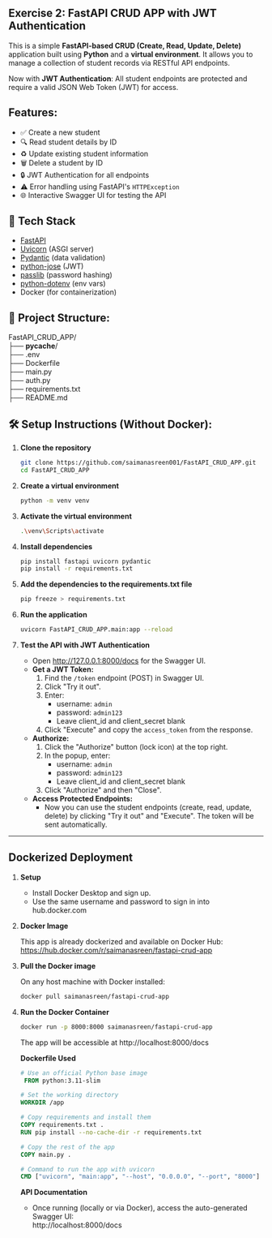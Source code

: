 ## Exercise 2: FastAPI CRUD APP with JWT Authentication
This is a simple **FastAPI-based CRUD (Create, Read, Update, Delete)** application built using **Python** and a **virtual environment**. It allows you to manage a collection of student records via RESTful API endpoints.

Now with **JWT Authentication**: All student endpoints are protected and require a valid JSON Web Token (JWT) for access.

## Features:
- ✅ Create a new student
- 🔍 Read student details by ID
- ♻️ Update existing student information
- 🗑️ Delete a student by ID
- 🔒 JWT Authentication for all endpoints
- ⚠️ Error handling using FastAPI's `HTTPException`
- 🌐 Interactive Swagger UI for testing the API

## 🧰 Tech Stack

- [FastAPI](https://fastapi.tiangolo.com/)
- [Uvicorn](https://www.uvicorn.org/) (ASGI server)
- [Pydantic](https://docs.pydantic.dev/) (data validation)
- [python-jose](https://python-jose.readthedocs.io/en/latest/) (JWT)
- [passlib](https://passlib.readthedocs.io/en/stable/) (password hashing)
- [python-dotenv](https://pypi.org/project/python-dotenv/) (env vars)
- Docker (for containerization)

## 📁 Project Structure:

FastAPI_CRUD_APP/<br>
 ├── __pycache__/          <br>
 ├── .env                  <br>
 ├── Dockerfile            <br>
 ├── main.py               <br>
 ├── auth.py               <br>
 ├── requirements.txt      <br>
 ├── README.md

## 🛠️ Setup Instructions (Without Docker):
1. **Clone the repository**  
   ```bash
   git clone https://github.com/saimanasreen001/FastAPI_CRUD_APP.git
   cd FastAPI_CRUD_APP
   ```

2. **Create a virtual environment**
   ```bash
   python -m venv venv
   ```

3. **Activate the virtual environment**
   ```bash
   .\venv\Scripts\activate
   ```

4. **Install dependencies**
    ```bash
    pip install fastapi uvicorn pydantic
    pip install -r requirements.txt
    ```
5. **Add the dependencies to the requirements.txt file**
   ```bash
   pip freeze > requirements.txt
   ```

6. **Run the application**
    ```bash
    uvicorn FastAPI_CRUD_APP.main:app --reload
    ```

7. **Test the API with JWT Authentication**
   - Open http://127.0.0.1:8000/docs for the Swagger UI.
   - **Get a JWT Token:**
     1. Find the `/token` endpoint (POST) in Swagger UI.
     2. Click "Try it out".
     3. Enter:
        - username: `admin`
        - password: `admin123`
        - Leave client_id and client_secret blank
     4. Click "Execute" and copy the `access_token` from the response.
   - **Authorize:**
     1. Click the "Authorize" button (lock icon) at the top right.
     2. In the popup, enter:
        - username: `admin`
        - password: `admin123`
        - Leave client_id and client_secret blank
     3. Click "Authorize" and then "Close".
   - **Access Protected Endpoints:**
     - Now you can use the student endpoints (create, read, update, delete) by clicking "Try it out" and "Execute". The token will be sent automatically.

---

## Dockerized Deployment
 1. **Setup**
 
     - Install Docker Desktop and sign up.<br>
     - Use the same username and password to sign in into hub.docker.com

2. **Docker Image**
   
   This app is already dockerized and available on Docker Hub:<br>
   https://hub.docker.com/r/saimanasreen/fastapi-crud-app
   

3. **Pull the Docker image**
   
   On any host machine with Docker installed:
   ```bash
   docker pull saimanasreen/fastapi-crud-app
   ```

5. **Run the Docker Container**
   ```bash
   docker run -p 8000:8000 saimanasreen/fastapi-crud-app
   ```
   The app will be accessible at http://localhost:8000/docs

   **Dockerfile Used**
   ```dockerfile
   # Use an official Python base image
    FROM python:3.11-slim

   # Set the working directory
   WORKDIR /app

   # Copy requirements and install them
   COPY requirements.txt .
   RUN pip install --no-cache-dir -r requirements.txt

   # Copy the rest of the app
   COPY main.py .
   
   # Command to run the app with uvicorn
   CMD ["uvicorn", "main:app", "--host", "0.0.0.0", "--port", "8000"]
   ```
   
   **API Documentation**
   
   - Once running (locally or via Docker), access the auto-generated Swagger UI:<br>
   http://localhost:8000/docs







